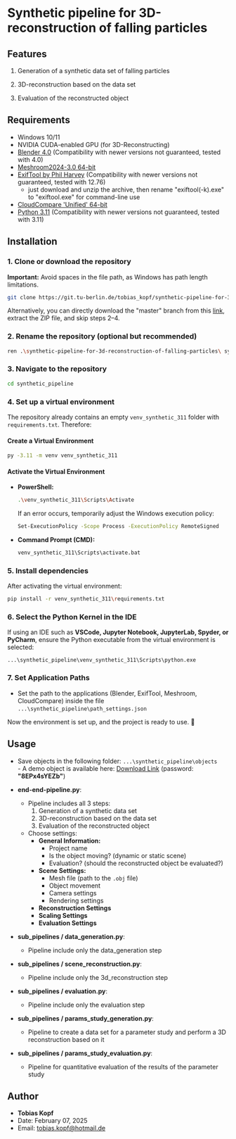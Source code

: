 # Synthetic pipeline for 3D-reconstruction of falling particles 

## Features
1) Generation of a synthetic data set of falling particles

2) 3D-reconstruction based on the data set

3) Evaluation of the reconstructed object

## Requirements
- Windows 10/11
- NVIDIA CUDA-enabled GPU (for 3D-Reconstructing)
- [Blender 4.0](https://builder.blender.org/download/daily/archive/) (Compatibility with newer versions not guaranteed, tested with 4.0)
- [Meshroom2024-3.0 64-bit](https://alicevision.org/#meshroom)
- [ExifTool by Phil Harvey](https://exiftool.org/) (Compatibility with newer versions not guaranteed, tested with 12.76)
    - just download and unzip the archive, then rename "exiftool(-k).exe" to "exiftool.exe" for command-line use
- [CloudCompare 'Unified' 64-bit](https://www.danielgm.net/cc/)
- [Python 3.11](https://www.python.org/downloads/release/python-3110/) (Compatibility with newer versions not guaranteed, tested with 3.11)

## Installation

### 1. Clone or download the repository

**Important:** Avoid spaces in the file path, as Windows has path length limitations.

```bash
git clone https://git.tu-berlin.de/tobias_kopf/synthetic-pipeline-for-3d-reconstruction-of-falling-particles.git
```
Alternatively, you can directly download the "master" branch from this [link](https://git.tu-berlin.de/tobias_kopf/synthetic-pipeline-for-3d-reconstruction-of-falling-particles), extract the ZIP file, and skip steps 2–4.

### 2. Rename the repository (optional but recommended)

```bash
ren .\synthetic-pipeline-for-3d-reconstruction-of-falling-particles\ synthetic_pipeline
```

### 3. Navigate to the repository

```bash
cd synthetic_pipeline
```

### 4. Set up a virtual environment

The repository already contains an empty `venv_synthetic_311` folder with `requirements.txt`. Therefore:

#### **Create a Virtual Environment**

```bash
py -3.11 -m venv venv_synthetic_311
```

#### **Activate the Virtual Environment**

- **PowerShell:**

  ```bash
  .\venv_synthetic_311\Scripts\Activate
  ```

  If an error occurs, temporarily adjust the Windows execution policy:

  ```bash
  Set-ExecutionPolicy -Scope Process -ExecutionPolicy RemoteSigned
  ```

- **Command Prompt (CMD):**

  ```bash
  venv_synthetic_311\Scripts\activate.bat
  ```

### 5. Install dependencies

After activating the virtual environment:

```bash
pip install -r venv_synthetic_311\requirements.txt
```

### 6. Select the Python Kernel in the IDE

If using an IDE such as **VSCode, Jupyter Notebook, JupyterLab, Spyder, or PyCharm**, ensure the Python executable from the virtual environment is selected:

```
...\synthetic_pipeline\venv_synthetic_311\Scripts\python.exe
```

### 7. Set Application Paths

- Set the path to the applications (Blender, ExifTool, Meshroom, CloudCompare) inside the file `...\synthetic_pipeline\path_settings.json`


Now the environment is set up, and the project is ready to use. 🚀
  
   
## Usage

-   Save objects in the following folder: `...\synthetic_pipeline\objects`  
        - A demo object is available here: [Download Link](https://tubcloud.tu-berlin.de/s/Kd2C5DmpqppmJJC) (password: **"8EPx4sYEZb"**)  

- **end-end-pipeline.py**:
    - Pipeline includes all 3 steps: 
        1) Generation of a synthetic data set 
        2) 3D-reconstruction based on the data set
        3) Evaluation of the reconstructed object
    - Choose settings:
        - **General Information:**  
            - Project name  
            - Is the object moving? (dynamic or static scene)  
            - Evaluation? (should the reconstructed object be evaluated?)  
        - **Scene Settings:**  
            - Mesh file (path to the `.obj` file)  
            - Object movement  
            - Camera settings  
            - Rendering settings
        - **Reconstruction Settings**
        - **Scaling Settings**
        - **Evaluation Settings**

- **sub_pipelines / data_generation.py**:
    - Pipeline include only the data_generation step

- **sub_pipelines / scene_reconstruction.py**:
    - Pipeline include only the 3d_reconstruction step

- **sub_pipelines / evaluation.py**:
    - Pipeline include only the evaluation step

- **sub_pipelines / params_study_generation.py**:
    - Pipeline to create a data set for a parameter study and perform a 3D reconstruction based on it

- **sub_pipelines / params_study_evaluation.py**:
    - Pipeline for quantitative evaluation of the results of the parameter study

## Author
- **Tobias Kopf**
- Date: February 07, 2025
- Email: tobias.kopf@hotmail.de